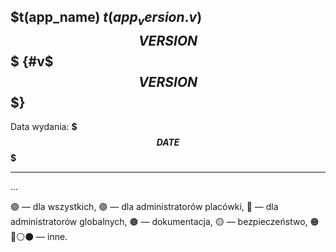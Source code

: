 ## $t(app_name) $t(app_version.v)$$$VERSION$$$ {#v$$$VERSION$$$}

Data wydania: **$$$DATE$$$**

<!-- $$$DELETE_FROM_HERE_WHEN_FINAL$$$, $$$ADD_LOG_ABOVE_SINCE_COMMIT$$$ null -->

---

…

🟢 — dla wszystkich,
🟣 — dla administratorów placówki,
🔴 — dla administratorów globalnych,
🟤 — dokumentacja,
🟡 — bezpieczeństwo,
🟠🔵⚪⚫ — inne.
